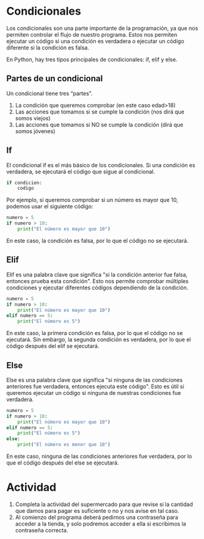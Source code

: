 # Condicionales

Los condicionales son una parte importante de la programación, ya que nos permiten controlar el flujo de nuestro programa. Estos nos permiten ejecutar un código si una condición es verdadera o ejecutar un código diferente si la condición es falsa.

En Python, hay tres tipos principales de condicionales: if, elif y else.

## Partes de un condicional

Un condicional tiene tres “partes”.

1. La condición que queremos comprobar (en este caso edad>18)
2. Las acciones que tomamos si se cumple la condición (nos dirá que somos viejos)
3. Las acciones que tomamos si NO se cumple la condición (dirá que somos jóvenes)

## If

El condicional if es el más básico de los condicionales. Si una condición es verdadera, se ejecutará el código que sigue al condicional.

```python
if condicion:
    codigo
```

Por ejemplo, si queremos comprobar si un número es mayor que 10, podemos usar el siguiente código:

```python
numero = 5
if numero > 10:
    print("El número es mayor que 10")
```

En este caso, la condición es falsa, por lo que el código no se ejecutará.

## Elif

Elif es una palabra clave que significa "si la condición anterior fue falsa, entonces prueba esta condición". Esto nos permite comprobar múltiples condiciones y ejecutar diferentes códigos dependiendo de la condición.

```python
numero = 5
if numero > 10:
    print("El número es mayor que 10")
elif numero == 5:
    print("El número es 5")
```

En este caso, la primera condición es falsa, por lo que el código no se ejecutará. Sin embargo, la segunda condición es verdadera, por lo que el código después del elif se ejecutará.

## Else

Else es una palabra clave que significa "si ninguna de las condiciones anteriores fue verdadera, entonces ejecuta este código". Esto es útil si queremos ejecutar un código si ninguna de nuestras condiciones fue verdadera.

```python
numero = 5
if numero > 10:
    print("El número es mayor que 10")
elif numero == 5:
    print("El número es 5")
else:
    print("El número es menor que 10")
```

En este caso, ninguna de las condiciones anteriores fue verdadera, por lo que el código después del else se ejecutará.

# Actividad

1. Completa la actividad del supermercado para que revise si la cantidad que damos para pagar es suficiente o no y nos avise en tal caso.
2. Al comienzo del programa deberá pedirnos una contraseña para acceder a la tienda, y solo podremos acceder a ella si escribimos la contraseña correcta.